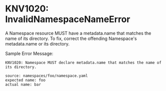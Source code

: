 [//]: # (Autogenerated file. Do not manually modify.)

# KNV1020: InvalidNamespaceNameError

A Namespace resource MUST have a metadata.name that matches the name of its
directory. To fix, correct the offending Namespace's metadata.name or its
directory.

Sample Error Message:

```
KNV1020: Namespace MUST declare metadata.name that matches the name of its directory.

source: namespaces/foo/namespace.yaml
expected name: foo
actual name: bar
```

